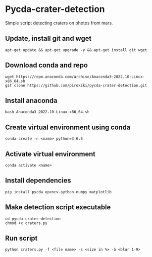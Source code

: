# Pycda-crater-detection
Simple script detecting craters on photos from mars.

## Update, install git and wget

```
apt-get update && apt-get upgrade -y && apt-get install git wget
```

## Download conda and repo

```
wget https://repo.anaconda.com/archive/Anaconda3-2022.10-Linux-x86_64.sh
git clone https://github.com/pirokiki/pycda-crater-detection.git
```

## Install anaconda

```
bash Anaconda3-2022.10-Linux-x86_64.sh
```

## Create virtual environment using conda

```
conda create -n <name> python=3.6.5
```

## Activate virtual environment

```
conda activate <name>
```

## Install dependencies

```
pip install pycda opencv-python numpy matplotlib
```

## Make detection script executable

```
cd pycda-crater-detection
chmod +x craters.py
```

## Run script

```
python craters.py -f <file name> -s <size in %> -b <blur 1-9>
```
